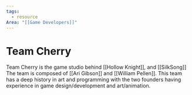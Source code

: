 ```yaml
---
tags:
  - resource
Area: "[[Game Developers]]"
---
```

# Team Cherry
Team Cherry is the game studio behind [[Hollow Knight]], and [[SilkSong]] The team is composed of [[Ari Gibson]] and [[William Pellen]]. This team has a deep history in art and programming with the two founders having experience in game design/development and art/animation.